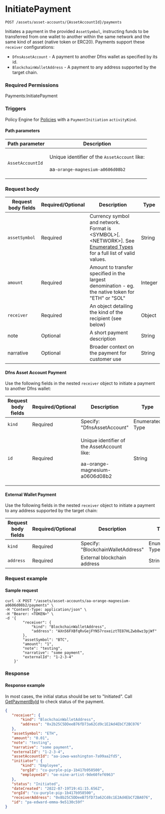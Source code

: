 # InitiatePayment

`POST /assets/asset-accounts/{AssetAccountId}/payments`

Initiates a payment in the provided `AssetSymbol`, instructing funds to be transferred from one wallet to another within the same network and the same kind of asset (native token or ERC20).  Payments support these `receiver` configurations:

* `DfnsAssetAccount` - A payment to another Dfns wallet as specified by its id.&#x20;
* `BlockchainWalletAddress` - A payment to any address supported by the target chain.

### Required Permissions <a href="#scopes" id="scopes"></a>

Payments:InitiatePayment

### Triggers <a href="#request-body" id="request-body"></a>

Policy Engine for [Policies](../../policy-management/policies/createpolicy.md) with a `PaymentInitiation` `activityKind`.&#x20;

#### Path parameters <a href="#path-parameters" id="path-parameters"></a>

| Path parameter   | Description                                                                                                        |
| ---------------- | ------------------------------------------------------------------------------------------------------------------ |
| `AssetAccountId` | <p>Unique identifier of the <code>AssetAccount</code> like:<br><br>aa<code>-orange-magnesium-a0606d08b2</code></p> |

### Request body <a href="#request-example.1" id="request-example.1"></a>

| Request body fields | Required/Optional | Description                                                                                                                                                   | Type    |
| ------------------- | ----------------- | ------------------------------------------------------------------------------------------------------------------------------------------------------------- | ------- |
| `assetSymbol`       | Required          | Currency symbol and network.  Format is \<SYMBOL>\[.\<NETWORK>].  See [Enumerated Types](../../dfns-api-enumerated-types.md) for a full list of valid values. | String  |
| `amount`            | Required          | Amount to transfer specified in the largest denomination - eg. the native token for "ETH" or "SOL"                                                            | Integer |
| `receiver`          | Required          | An object detailing the kind of the recipient (see below)                                                                                                     | Object  |
| note                | Optional          | A short payment description                                                                                                                                   | String  |
| narrative           | Optional          | Broader context on the payment for customer use                                                                                                               | String  |

#### Dfns Asset Account Payment

Use the following fields in the nested `receiver` object to initiate a payment to another Dfns wallet:

| Request body fields | Required/Optional | Description                                                                             | Type            |
| ------------------- | ----------------- | --------------------------------------------------------------------------------------- | --------------- |
| `kind`              | Required          | Specify: "DfnsAssetAccount"                                                             | Enumerated Type |
| `id`                | Required          | <p>Unique identifier of the AssetAccount like:</p><p>aa-orange-magnesium-a0606d08b2</p> | String          |

#### External Wallet Payment

Use the following fields in the nested `receiver` object to initiate a payment to any address supported by the target chain:

| Request body fields | Required/Optional | Description                        | Type            |
| ------------------- | ----------------- | ---------------------------------- | --------------- |
| `kind`              | Required          | Specify: "BlockchainWalletAddress" | Enumerated Type |
| `address`           | Required          | External blockchain address        | String          |



### Request example <a href="#request-example.1" id="request-example.1"></a>

#### Sample request <a href="#sample-request" id="sample-request"></a>

```shell
curl -X POST "/assets/asset-accounts/aa-orange-magnesium-a0606d08b2/payments" \
-H "Content-Type: application/json" \
-H "Bearer: <TOKEN>" \
-d '{
        "receiver": {
            "kind": "BlockchainWalletAddress",
            "address": "AXn56FXBfqRvGejFYN57roxeiztTE87HLZwb8wz3pjWf"
        },
        "assetSymbol": "BTC",
        "amount": "1",
        "note": "testing",
        "narrative": "some payment",
        "externalId": "1-2-3-4"
    }'
```

### Response <a href="#response" id="response"></a>

#### Response example <a href="#response-example" id="response-example"></a>

In most cases, the initial status should be set to "Initiated".  Call [GetPaymentById](getpaymentbyid.md) to check status of the payment.&#x20;

```json
{
   "receiver": {
       "kind": "BlockchainWalletAddress",
       "address": "0x2b25C5DDeeB76fD73a62Cd9c1E2Ad4EbCf2BC076"
   },
   "assetSymbol": "ETH",
   "amount": "0.01",
   "note": "testing",
   "narrative": "some payment",
   "externalId": "1-2-3-4",
   "assetAccountId": "aa-iowa-washington-7a99aa2fd5",
   "initiator": {
       "kind": "Employee",
       "orgId": "cu-purple-pip-1b417b958500",
       "employeeId": "oe-nine-artist-9de60fef6963"
   },
   "status": "Initiated",
   "dateCreated": "2022-07-19T19:41:15.656Z",
   "orgId": "cu-purple-pip-1b417b958500",
   "receiverAddress": "0x8b25C5DDeeB75fD73a62Cd8c1E2Ad4EbCf2BA076",
   "id": "pa-edward-emma-9e5130c59f"
}
```

